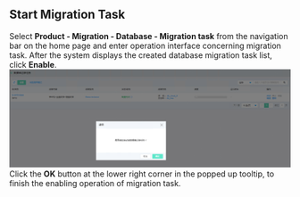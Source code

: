  ## Start Migration Task
 Select **Product - Migration - Database - Migration task** from the navigation bar on the home page and enter operation interface concerning migration task.
 After the system displays the created database migration task list, click **Enable**.
![创建实例](../../../../image/JD-Cloud-Mesh/migration-job-start.png)
Click the **OK** button at the lower right corner in the popped up tooltip, to finish the enabling operation of migration task.

